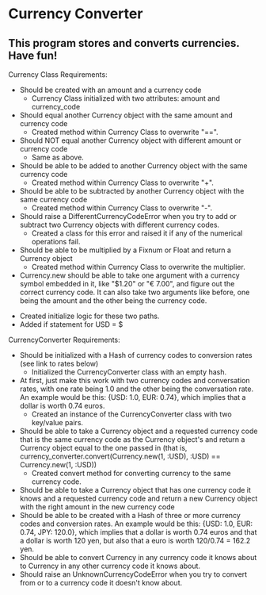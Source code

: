 # Currency Converter

## This program stores and converts currencies. Have fun!

Currency Class Requirements:

* Should be created with an amount and a currency code
  - Currency Class initialized with two attributes: amount and currency_code
* Should equal another Currency object with the same amount and currency code
  - Created method within Currency Class to overwrite "==".
* Should NOT equal another Currency object with different amount or currency code
  - Same as above.
* Should be able to be added to another Currency object with the same currency code
  - Created method within Currency Class to overwrite "+".
* Should be able to be subtracted by another Currency object with the same currency code
  - Created method within Currency Class to overwrite "-".
* Should raise a DifferentCurrencyCodeError when you try to add or subtract two Currency objects with different currency codes.
  - Created a class for this error and raised it if any of the numerical operations fail.
* Should be able to be multiplied by a Fixnum or Float and return a Currency object
  - Created method within Currency Class to overwrite the multiplier.
* Currency.new should be able to take one argument with a currency symbol embedded in it, like "$1.20" or "€ 7.00", and figure out the correct currency code. It can also take two arguments like before, one being the amount and the other being the currency code.
 - Created initialize logic for these two paths.
 - Added if statement for USD = $

CurrencyConverter Requirements:

* Should be initialized with a Hash of currency codes to conversion rates (see link to rates below)
  - Initialized the CurrencyConverter class with an empty hash.
* At first, just make this work with two currency codes and conversation rates, with one rate being 1.0 and the other being the conversation rate. An example would be this: {USD: 1.0, EUR: 0.74}, which implies that a dollar is worth 0.74 euros.
  - Created an instance of the CurrencyConverter class with two key/value pairs.
* Should be able to take a Currency object and a requested currency code that is the same currency code as the Currency object's and return a Currency object equal to the one passed in (that is, currency_converter.convert(Currency.new(1, :USD), :USD) == Currency.new(1, :USD))
  - Created convert method for converting currency to the same currency code.  
* Should be able to take a Currency object that has one currency code it knows and a requested currency code and return a new Currency object with the right amount in the new currency code
* Should be able to be created with a Hash of three or more currency codes and conversion rates. An example would be this: {USD: 1.0, EUR: 0.74, JPY: 120.0}, which implies that a dollar is worth 0.74 euros and that a dollar is worth 120 yen, but also that a euro is worth 120/0.74 = 162.2 yen.
* Should be able to convert Currency in any currency code it knows about to Currency in any other currency code it knows about.
* Should raise an UnknownCurrencyCodeError when you try to convert from or to a currency code it doesn't know about.
